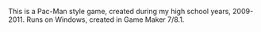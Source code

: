 This is a Pac-Man style game, created during my high school years, 2009-2011. Runs on Windows, created in Game Maker 7/8.1.
